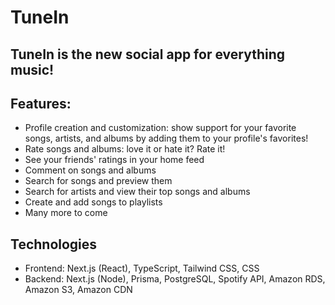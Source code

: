 # TuneIn
## **TuneIn is the new social app for everything music!**

## Features: 
- Profile creation and customization: show support for your favorite songs, artists, and albums by adding them to your profile's favorites!
- Rate songs and albums: love it or hate it? Rate it!
- See your friends' ratings in your home feed
- Comment on songs and albums
- Search for songs and preview them
- Search for artists and view their top songs and albums
- Create and add songs to playlists
- Many more to come

## Technologies
- Frontend: Next.js (React), TypeScript, Tailwind CSS, CSS
- Backend: Next.js (Node), Prisma, PostgreSQL, Spotify API, Amazon RDS, Amazon S3, Amazon CDN
